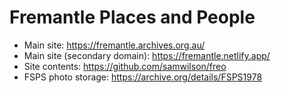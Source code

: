 Fremantle Places and People
===========================

* Main site: https://fremantle.archives.org.au/
* Main site (secondary domain): https://fremantle.netlify.app/
* Site contents: https://github.com/samwilson/freo
* FSPS photo storage: https://archive.org/details/FSPS1978

